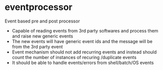 eventprocessor
==============

Event based pre and post processor
- Capable of reading events from 3rd party softwares and process them and raise new generic events
- The new events will have generic event ids and the message will be from the 3rd party event
- Event mechanism should not add recurring events and instead should count the number of instances of recuring /duplicate events
- It should be able to handle events/errors from shell/batch/OS events
